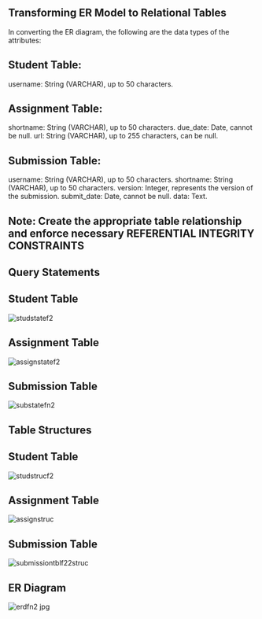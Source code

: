 ## Transforming ER Model to Relational Tables
In converting the ER diagram, the following are the data types of the attributes:
## Student Table:
username: String (VARCHAR), up to 50 characters.
##  Assignment Table:
shortname: String (VARCHAR), up to 50 characters.
due\_date: Date, cannot be null.
url: String (VARCHAR), up to 255 characters, can be null.
## Submission Table:
username: String (VARCHAR), up to 50 characters.
shortname: String (VARCHAR), up to 50 characters.
version: Integer, represents the version of the submission.
submit\_date: Date, cannot be null.
data: Text.
## Note: Create the appropriate table relationship and enforce necessary REFERENTIAL INTEGRITY CONSTRAINTS

## Query Statements

## Student Table
![studstatef2](https://github.com/user-attachments/assets/889e1346-82df-4695-9e8f-3a2568a8226c)


## Assignment Table
![assignstatef2](https://github.com/user-attachments/assets/bc2aba0f-b548-40e1-85dd-2feae888dc56)



## Submission Table
![substatefn2](https://github.com/user-attachments/assets/f6281903-8a1e-46dd-a220-74105fd040f3)


##  Table Structures

##  Student Table
![studstrucf2](https://github.com/user-attachments/assets/4496c468-9893-4b33-a4ed-2b42083f7d8d)


## Assignment Table
![assignstruc](https://github.com/user-attachments/assets/42fb996d-d0a6-479f-ba62-12e38d0341b3)


## Submission Table
![submissiontblf22struc](https://github.com/user-attachments/assets/84f1e146-3d41-4b47-a7a2-a1291feea5fd)

## ER Diagram
![erdfn2 jpg](https://github.com/user-attachments/assets/73f75846-8a82-4b82-97be-b1332ba67043)



